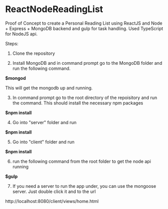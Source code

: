 # ReactNodeReadingList
Proof of Concept to create a Personal Reading List using ReactJS and Node + Express + MongoDB backend and gulp for task handling. Used TypeScript for NodeJS api.

Steps:

1) Clone the repository

2) Install MongoDB and in command prompt go to the MongoDB folder and run the following command. 

 **$mongod**

This will get the mongodb up and running.

3) In command prompt go to the root directory of the repoisitory and run the command. This should install the necessary npm packages

 **$npm install**

4) Go into "server" folder and run 

 **$npm install**

5) Go into "client" folder and run

 **$npm install**

6) run the following command from the root folder to get the node api running

 **$gulp**

7) If you need a server to run the app under, you can use the mongoose server. Just double click it and to the url

 http://localhost:8080/client/views/home.html


